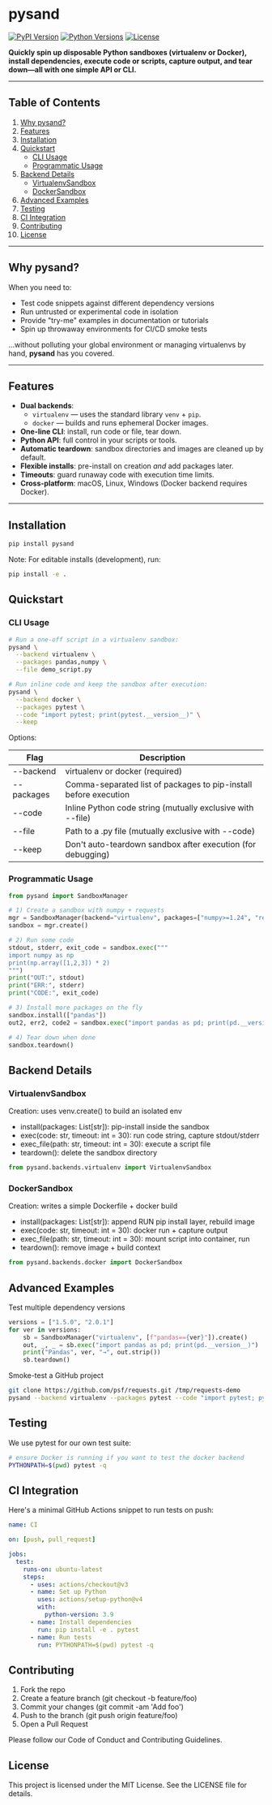 # pysand

[![PyPI Version](https://img.shields.io/pypi/v/pysand.svg)](https://pypi.org/project/pysand) [![Python Versions](https://img.shields.io/pypi/pyversions/pysand.svg)](https://pypi.org/project/pysand) [![License](https://img.shields.io/pypi/l/pysand.svg)](LICENSE)

**Quickly spin up disposable Python sandboxes (virtualenv or Docker), install dependencies, execute code or scripts, capture output, and tear down—all with one simple API or CLI.**

---

## Table of Contents

1. [Why pysand?](#why-pysand)  
2. [Features](#features)  
3. [Installation](#installation)  
4. [Quickstart](#quickstart)  
   - [CLI Usage](#cli-usage)  
   - [Programmatic Usage](#programmatic-usage)  
5. [Backend Details](#backend-details)  
   - [VirtualenvSandbox](#virtualenvsandbox)  
   - [DockerSandbox](#dockersandbox)  
6. [Advanced Examples](#advanced-examples)  
7. [Testing](#testing)  
8. [CI Integration](#ci-integration)  
9. [Contributing](#contributing)  
10. [License](#license)  

---

## Why pysand?

When you need to:

- Test code snippets against different dependency versions  
- Run untrusted or experimental code in isolation  
- Provide "try-me" examples in documentation or tutorials  
- Spin up throwaway environments for CI/CD smoke tests  

…without polluting your global environment or managing virtualenvs by hand, **pysand** has you covered.

---

## Features

- **Dual backends**:  
  - `virtualenv` — uses the standard library `venv` + `pip`.  
  - `docker` — builds and runs ephemeral Docker images.  
- **One-line CLI**: install, run code or file, tear down.  
- **Python API**: full control in your scripts or tools.  
- **Automatic teardown**: sandbox directories and images are cleaned up by default.  
- **Flexible installs**: pre-install on creation _and_ add packages later.  
- **Timeouts**: guard runaway code with execution time limits.  
- **Cross-platform**: macOS, Linux, Windows (Docker backend requires Docker).  

---

## Installation

```bash
pip install pysand
```

Note: For editable installs (development), run:

```bash
pip install -e .
```

## Quickstart

### CLI Usage

```bash
# Run a one-off script in a virtualenv sandbox:
pysand \
  --backend virtualenv \
  --packages pandas,numpy \
  --file demo_script.py

# Run inline code and keep the sandbox after execution:
pysand \
  --backend docker \
  --packages pytest \
  --code "import pytest; print(pytest.__version__)" \
  --keep
```

Options:

| Flag | Description |
|------|-------------|
| --backend | virtualenv or docker (required) |
| --packages | Comma-separated list of packages to pip-install before execution |
| --code | Inline Python code string (mutually exclusive with --file) |
| --file | Path to a .py file (mutually exclusive with --code) |
| --keep | Don't auto-teardown sandbox after execution (for debugging) |

### Programmatic Usage

```python
from pysand import SandboxManager

# 1) Create a sandbox with numpy + requests
mgr = SandboxManager(backend="virtualenv", packages=["numpy>=1.24", "requests"])
sandbox = mgr.create()

# 2) Run some code
stdout, stderr, exit_code = sandbox.exec("""
import numpy as np
print(np.array([1,2,3]) * 2)
""")
print("OUT:", stdout)
print("ERR:", stderr)
print("CODE:", exit_code)

# 3) Install more packages on the fly
sandbox.install(["pandas"])
out2, err2, code2 = sandbox.exec("import pandas as pd; print(pd.__version__)")

# 4) Tear down when done
sandbox.teardown()
```

## Backend Details

### VirtualenvSandbox

Creation: uses venv.create() to build an isolated env

- install(packages: List[str]): pip-install inside the sandbox
- exec(code: str, timeout: int = 30): run code string, capture stdout/stderr
- exec_file(path: str, timeout: int = 30): execute a script file
- teardown(): delete the sandbox directory

```python
from pysand.backends.virtualenv import VirtualenvSandbox
```

### DockerSandbox

Creation: writes a simple Dockerfile + docker build

- install(packages: List[str]): append RUN pip install layer, rebuild image
- exec(code: str, timeout: int = 30): docker run + capture output
- exec_file(path: str, timeout: int = 30): mount script into container, run
- teardown(): remove image + build context

```python
from pysand.backends.docker import DockerSandbox
```

## Advanced Examples

Test multiple dependency versions

```python
versions = ["1.5.0", "2.0.1"]
for ver in versions:
    sb = SandboxManager("virtualenv", [f"pandas=={ver}"]).create()
    out, _, _ = sb.exec("import pandas as pd; print(pd.__version__)")
    print("Pandas", ver, "→", out.strip())
    sb.teardown()
```

Smoke-test a GitHub project

```bash
git clone https://github.com/psf/requests.git /tmp/requests-demo
pysand --backend virtualenv --packages pytest --code "import pytest; pytest.main(['/tmp/requests-demo'])"
```

## Testing

We use pytest for our own test suite:

```bash
# ensure Docker is running if you want to test the docker backend
PYTHONPATH=$(pwd) pytest -q
```

## CI Integration

Here's a minimal GitHub Actions snippet to run tests on push:

```yaml
name: CI

on: [push, pull_request]

jobs:
  test:
    runs-on: ubuntu-latest
    steps:
      - uses: actions/checkout@v3
      - name: Set up Python
        uses: actions/setup-python@v4
        with:
          python-version: 3.9
      - name: Install dependencies
        run: pip install -e . pytest
      - name: Run tests
        run: PYTHONPATH=$(pwd) pytest -q
```

## Contributing

1. Fork the repo
2. Create a feature branch (git checkout -b feature/foo)
3. Commit your changes (git commit -am 'Add foo')
4. Push to the branch (git push origin feature/foo)
5. Open a Pull Request

Please follow our Code of Conduct and Contributing Guidelines.

## License

This project is licensed under the MIT License. See the LICENSE file for details.
